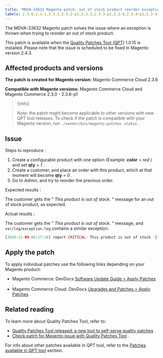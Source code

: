 ```yaml
---
title: "MDVA-33632 Magento patch: out of stock product reorder exception"
labels: 2.3.0,2.3.1,2.3.2,2.3.2-p2,2.3.3,2.3.3-p1,2.3.4,2.3.4-p1,2.3.4-p2,2.3.5,2.3.5-p1,2.3.5-p2,2.3.6,2.3.6-p1,QPT 1.0.15,QPT patches,Magento Commerce,Magento Commerce Cloud,Quality Patches Tool,exception,out of stock,product,reorder
---
```


The MDVA-33632 Magento patch solves the issue where an exception is thrown when trying to reorder an out of stock product.

This patch is available when the [Quality Patches Tool (QPT)](https://devdocs.magento.com/guides/v2.4/comp-mgr/patching.html#mqp) 1.0.15 is installed. Please note that the issue is scheduled to be fixed in Magento version 2.4.3.

## Affected products and versions

 **The patch is created for Magento version:** Magento Commerce Cloud 2.3.6

 **Compatible with Magento versions:** Magento Commerce Cloud and Magento Commerce 2.3.0 - 2.3.6-p1

>![info]
>
>Note: the patch might become applicable to other versions with new QPT tool releases. To check if the patch is compatible with your Magento version, run `./vendor/bin/magento-patches status` .

## Issue

 <span class="wysiwyg-underline">Steps to reproduce</span> :

1. Create a configurable product with one option (Example: **color** = *red* ) and set **qty** = *1* .
1. Create a customer, and place an order with this product, which at that moment will become **qty** = *0* .
1. Go to Admin, and try to reorder the previous order.

 <span class="wysiwyg-underline">Expected results</span> :

The customer gets the " *This product is out of stock.* " message for an out of stock product, as expected.

 <span class="wysiwyg-underline">Actual results</span> :

The customer gets the " *This product is out of stock.* " message, and `var/log/exception.log` contains a similar exception:

```php
[2020-12-09 00:17:36] report.CRITICAL: This product is out of stock. {"exception":"[object] (Magento\\Framework\\Exception\\LocalizedException(code: 0): This product is out of stock. at /vendor/magento/module-quote/Model/Quote.php:1711)"} []
```

## Apply the patch

To apply individual patches use the following links depending on your Magento product:

* Magento Commerce: DevDocs [Software Update Guide > Apply Patches](https://devdocs.magento.com/guides/v2.4/comp-mgr/patching.html) .
* Magento Commerce Cloud: DevDocs [Upgrades and Patches > Apply Patches](https://devdocs.magento.com/cloud/project/project-patch.html) .

## Related reading

To learn more about Quality Patches Tool, refer to:

* [Quality Patches Tool released: a new tool to self-serve quality patches](https://support.magento.com/hc/en-us/articles/360047139492) .
* [Check patch for Magento issue with Quality Patches Tool](https://support.magento.com/hc/en-us/articles/360047125252) .

For info about other patches available in QPT tool, refer to the [Patches available in QPT tool](https://support.magento.com/hc/en-us/sections/360010506631-Patches-available-in-QPT-tool-) section.